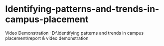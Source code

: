 # Identifying-patterns-and-trends-in-campus-placement

Video Demonstration -D:\identifying patterns and trends in campus placement\report & video demonstration
